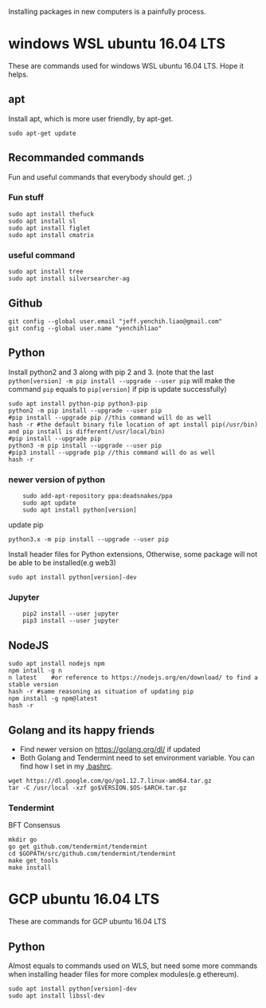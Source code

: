 Installing packages in new computers is a painfully process.

# windows WSL ubuntu 16.04 LTS
These are commands used for windows WSL ubuntu 16.04 LTS. Hope it helps.

## apt
Install apt, which is more user friendly, by apt-get.
```
sudo apt-get update
```

## Recommanded commands
Fun and useful commands that everybody should get. ;)

### Fun stuff
```
sudo apt install thefuck
sudo apt install sl
sudo apt install figlet
sudo apt install cmatrix
```

### useful command
```
sudo apt install tree
sudo apt install silversearcher-ag
```

## Github
```
git config --global user.email "jeff.yenchih.liao@gmail.com"
git config --global user.name "yenchihliao"
```

## Python
Install python2 and 3 along with pip 2 and 3. (note that the last `python[version] -m pip install --upgrade --user pip` will make the command `pip` equals to `pip[version]` if pip is update successfully) 
```
sudo apt install python-pip python3-pip
python2 -m pip install --upgrade --user pip
#pip install --upgrade pip //this command will do as well
hash -r	#the default binary file location of apt install pip(/usr/bin) and pip install is different(/usr/local/bin) 
#pip install --upgrade pip
python3 -m pip install --upgrade --user pip
#pip3 install --upgrade pip //this command will do as well
hash -r
```

### newer version of python 
```
	sudo add-apt-repository ppa:deadsnakes/ppa
	sudo apt update
	sudo apt install python[version]
```

update pip
```
python3.x -m pip install --upgrade --user pip
```

Install header files for Python extensions, Otherwise, some package will not be able to be installed(e.g web3)
```
sudo apt install python[version]-dev
```

### Jupyter
```
	pip2 install --user jupyter
	pip3 install --user jupyter
```

## NodeJS
```
sudo apt install nodejs npm
npm intall -g n
n latest	#or reference to https://nodejs.org/en/download/ to find a stable version
hash -r	#same reasoning as situation of updating pip
npm install -g npm@latest
hash -r
```

## Golang and its happy friends
* Find newer version on https://golang.org/dl/ if updated
* Both Golang and Tendermint need to set environment variable. You can find how I set in my [.bashrc](https://github.com/yenchihliao/SettingUp/blob/master/rc/.bashrc).

```
wget https://dl.google.com/go/go1.12.7.linux-amd64.tar.gz
tar -C /usr/local -xzf go$VERSION.$OS-$ARCH.tar.gz
```

### Tendermint
BFT Consensus
```
mkdir go
go get github.com/tendermint/tendermint
cd $GOPATH/src/github.com/tendermint/tendermint
make get_tools
make install
```

# GCP ubuntu 16.04 LTS
These are commands for GCP ubuntu 16.04 LTS

## Python
Almost equals to commands used on WLS, but need some more commands when installing header files for more complex modules(e.g ethereum).
```
sudo apt install python[version]-dev
sudo apt install libssl-dev
```








